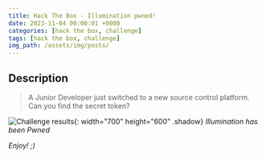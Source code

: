 ```yaml
---
title: Hack The Box - Illumination pwned!
date: 2023-11-04 00:00:01 +0000
categories: [hack the box, challenge]
tags: [hack the box, challenge]
img_path: /assets/img/posts/
---
```


## Description

> A Junior Developer just switched to a new source control platform. Can you find the secret token?

![Challenge results](owned-illumination.png){: width="700" height="600" .shadow}
_Illumination has been Pwned_

_Enjoy! ;)_
